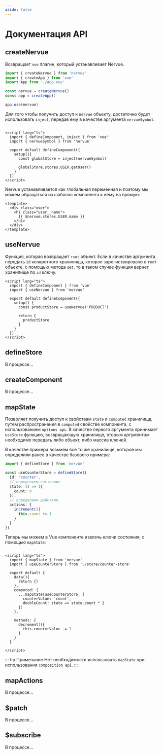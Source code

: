 ```yaml
---
aside: false
---
```


# Документация API

## createNervue

Возвращает ```vue``` плагин, который устанавливает Nervue.

```typescript
import { createNervue } from 'nervue'
import { createApp } from 'vue'
import App from './App.vue'

const nervue = createNervue()
const app = createApp()

app.use(nervue)
```

Для того чтобы получить доступ к ```nervue``` объекту, достаточно будет
использовать ```inject```, передав ему в качестве аргумента ```nervueSymbol```.

```vue

<script lang="ts">
  import { defineComponent, inject } from 'vue'
  import { nervueSymbol } from 'nervue'

  export default defineComponent({
    setup(){
      const globalStore = inject(nervueSymbol)

      globalStore.stores.USER.getUser()
    }
  })
</script>

```
Nervue устанавливается как глобальная переменная и поэтому мы можем обращаться из шаблона
компонента к нему на прямую:

```vue
<template>
  <div class="user">
    <h1 class="user__name">
      {{ $nervue.stores.USER.name }}
    </h1>
  </div>
</template>
```

## useNervue

Функция, которая возвращает ```root``` объект. Если в качестве аргумента передать ```id``` конкретного хранилища,
которое зарегистрировано в ```root```
объекте, с помощью метода ```set```, то в таком случае функция вернет хранилище по ```id``` ключу.

```vue
<script lang="ts">
  import { defineComponent } from 'vue'
  import { useNervue } from 'nervue'
  
  export default defineComponent({
    setup() {
      const productStore = useNervue('PRODUCT')
      
      return {
        productStore
      }
    }
  })
</script>

```

## defineStore
В процессе...

## createComponent
В процессе...

## mapState

Позволяет получить доступ к свойствам ```state``` и ```computed``` хранилища, путем распространения в ```computed``` свойстве
компонента, с использованием ```options api```. В качестве первого аргумента принимает ```useStore``` функцию, возвращающую хранилище, вторым аргументом необходимо
передать либо объект, либо массив ключей.

В качестве примера возьмем все то же хранилище, которое мы определили ранее в качестве базового примера:

```typescript
import { defineStore } from 'nervue'

const useCounterStore = defineStore({
  id: 'counter',
  // определяем состояние
  state: () => ({
    count: 0
  }),
  // определяем действия
  actions: {
    increment(){
      this.count += 1
    }
  }
})
```

Теперь мы можем в Vue компоненте извлечь ключи состояния, с помощью ```mapState```:

```vue

<script lang="ts">
  import { mapState } from 'nervue'
  import { useCounterStore } from './store/counter-store'

  export default {
    data(){
      return {}
    },
    computed: {
      ...mapState(useCounterStore, {
        counterValue: 'count',
        doubleCount: state => state.count * 2
      })
    },

    methods: {
      decrement(){
        this.counterValue -= 1
      }
    }
  }

</script>
```

::: tip Примечание
Нет необходимости использовать ```mapState``` при использовании ```composition api```.
:::

## mapActions
В процессе...

## $patch
В процессе...

## $subscribe
В процессе...
